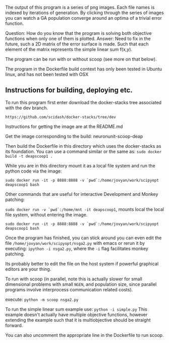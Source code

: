 The output of this program is a series of png images. Each file names is indexed by iterations of generation. By clicking through the series of images you can watch a GA population converge around an optima of a trivial error function.

Question: How do you know that the program is solving both objective functions when only one of them is plotted. Answer: Need to fix in the future, such a 2D matrix of the error surface is made. Such that each element of the matrix represents the simple linear sum f(x,y). 

The program can be run with or without scoop (see more on that below).

The program in the Dockerfile build context has only been tested in Ubuntu linux, and has not been tested with OSX

## Instructions for building, deploying etc.

To run this program first enter download the docker-stacks tree associated with the dev branch.

`https://github.com/scidash/docker-stacks/tree/dev`

Instructions for getting the image are at the README.md

Get the image corresponding to the build: neuronunit-scoop-deap

Then build the Dockerfile in this directory which uses the docker-stacks as its foundation. You can use a command similar or the same as:
`sudo docker build -t deapscoop1 .` 

While you are in this directory mount it as a local file system and run the python code via the image:

```sudo docker run -it -p 8888:8888 -v `pwd`:/home/jovyan/work/scipyopt deapscoop1 bash```

Other commands that are useful for interactive Development and Monkey patching:

```sudo docker run -v `pwd`:/home/mnt -it deapscoop1```, mounts local the local file system, without entering the image.

```sudo docker run -it -p 8888:8888 -v `pwd`:/home/jovyan/work/scipyopt deapscoop1 bash```

Once the program has finished, you can stick around you can even edit the file `/home/jovyan/work/scipyopt/nsga2.py` with emacs or rerun it by executing:
`ipython -i nsga2.py`, where the `-i` flag facilitates monkey patching.
 
Its probably better to edit the file on the host system if powerful graphical editors are your thing.

To run with scoop (in parallel, note this is actually slower for small dimensional problems with small `NGEN`, and population size, since parallel programs involve interprocess communication related costs).

execute:
`python -m scoop nsga2.py`

To run the simple linear sum example use:
`python -i simple.py`
This example doesn't actually have multiple objective functions, however extending the example such that it is multiobjective should be straight forward.

You can also uncomment the appropriate line in the Dockerfile to run scoop.
